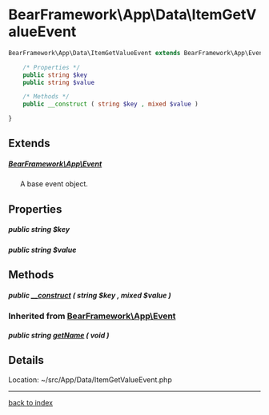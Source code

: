 # BearFramework\App\Data\ItemGetValueEvent

```php
BearFramework\App\Data\ItemGetValueEvent extends BearFramework\App\Event {

	/* Properties */
	public string $key
	public string $value

	/* Methods */
	public __construct ( string $key , mixed $value )

}
```

## Extends

##### [BearFramework\App\Event](bearframework.app.event.class.md)

&nbsp;&nbsp;&nbsp;&nbsp;&nbsp;&nbsp;A base event object.

## Properties

##### public string $key

##### public string $value

## Methods

##### public [__construct](bearframework.app.data.itemgetvalueevent.__construct.method.md) ( string $key , mixed $value )

### Inherited from [BearFramework\App\Event](bearframework.app.event.class.md)

##### public string [getName](bearframework.app.event.getname.method.md) ( void )

## Details

Location: ~/src/App/Data/ItemGetValueEvent.php

---

[back to index](index.md)

